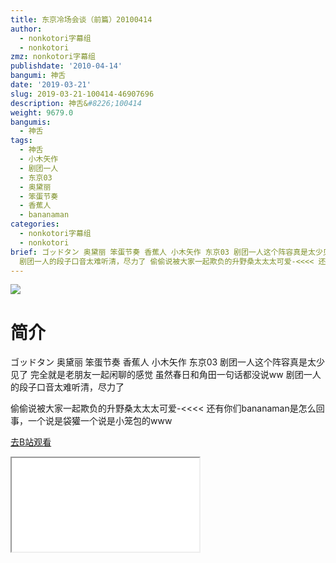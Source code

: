 ```yaml
---
title: 东京冷场会谈（前篇）20100414
author:
  - nonkotori字幕组
  - nonkotori
zmz: nonkotori字幕组
publishdate: '2010-04-14'
bangumi: 神舌
date: '2019-03-21'
slug: 2019-03-21-100414-46907696
description: 神舌&#8226;100414
weight: 9679.0
bangumis:
  - 神舌
tags:
  - 神舌
  - 小木矢作
  - 剧团一人
  - 东京03
  - 奥黛丽
  - 笨蛋节奏
  - 香蕉人
  - bananaman
categories:
  - nonkotori字幕组
  - nonkotori
brief: ゴッドタン 奥黛丽 笨蛋节奏 香蕉人 小木矢作 东京03 剧团一人这个阵容真是太少见了 完全就是老朋友一起闲聊的感觉 虽然春日和角田一句话都没说ww
  剧团一人的段子口音太难听清，尽力了 偷偷说被大家一起欺负的升野桑太太太可爱-<<<< 还有你们bananaman是怎么回事，一个说是袋獾一个说是小笼包的www
---
```

![](https://i.imgur.com/TTaPeZo.jpg)
# 简介  
ゴッドタン
奥黛丽 笨蛋节奏 香蕉人 小木矢作 东京03 剧团一人这个阵容真是太少见了
完全就是老朋友一起闲聊的感觉
虽然春日和角田一句话都没说ww
剧团一人的段子口音太难听清，尽力了

偷偷说被大家一起欺负的升野桑太太太可爱-<<<<
还有你们bananaman是怎么回事，一个说是袋獾一个说是小笼包的www  

[去B站观看](https://www.bilibili.com/video/av46907696/)
<div class ="resp-container"><iframe class="testiframe" src="//player.bilibili.com/player.html?aid=46907696"", scrolling="no", allowfullscreen="true" > </iframe></div> 
